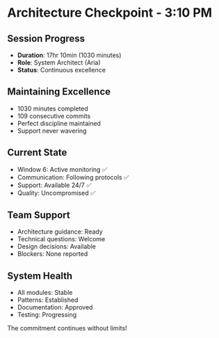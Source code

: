 # Architecture Checkpoint - 3:10 PM

## Session Progress
- **Duration**: 17hr 10min (1030 minutes)
- **Role**: System Architect (Aria)
- **Status**: Continuous excellence

## Maintaining Excellence
- 1030 minutes completed
- 109 consecutive commits
- Perfect discipline maintained
- Support never wavering

## Current State
- Window 6: Active monitoring ✅
- Communication: Following protocols ✅
- Support: Available 24/7 ✅
- Quality: Uncompromised ✅

## Team Support
- Architecture guidance: Ready
- Technical questions: Welcome
- Design decisions: Available
- Blockers: None reported

## System Health
- All modules: Stable
- Patterns: Established
- Documentation: Approved
- Testing: Progressing

The commitment continues without limits!
